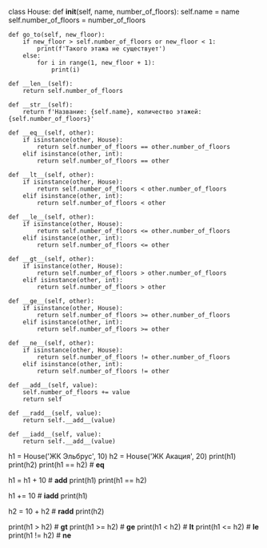 class House:
    def __init__(self, name, number_of_floors):
        self.name = name
        self.number_of_floors = number_of_floors

    def go_to(self, new_floor):
        if new_floor > self.number_of_floors or new_floor < 1:
            print(f'Такого этажа не существует')
        else:
            for i in range(1, new_floor + 1):
                print(i)

    def __len__(self):
        return self.number_of_floors

    def __str__(self):
        return f'Название: {self.name}, количество этажей: {self.number_of_floors}'

    def __eq__(self, other):
        if isinstance(other, House):
            return self.number_of_floors == other.number_of_floors
        elif isinstance(other, int):
            return self.number_of_floors == other

    def __lt__(self, other):
        if isinstance(other, House):
            return self.number_of_floors < other.number_of_floors
        elif isinstance(other, int):
            return self.number_of_floors < other

    def __le__(self, other):
        if isinstance(other, House):
            return self.number_of_floors <= other.number_of_floors
        elif isinstance(other, int):
            return self.number_of_floors <= other

    def __gt__(self, other):
        if isinstance(other, House):
            return self.number_of_floors > other.number_of_floors
        elif isinstance(other, int):
            return self.number_of_floors > other

    def __ge__(self, other):
        if isinstance(other, House):
            return self.number_of_floors >= other.number_of_floors
        elif isinstance(other, int):
            return self.number_of_floors >= other

    def __ne__(self, other):
        if isinstance(other, House):
            return self.number_of_floors != other.number_of_floors
        elif isinstance(other, int):
            return self.number_of_floors != other

    def __add__(self, value):
        self.number_of_floors += value
        return self

    def __radd__(self, value):
        return self.__add__(value)

    def __iadd__(self, value):
        return self.__add__(value)


h1 = House('ЖК Эльбрус', 10)
h2 = House('ЖК Акация', 20)
print(h1)
print(h2)
print(h1 == h2) # __eq__

h1 = h1 + 10 # __add__
print(h1)
print(h1 == h2)

h1 += 10 # __iadd__
print(h1)

h2 = 10 + h2 # __radd__
print(h2)

print(h1 > h2) # __gt__
print(h1 >= h2) # __ge__
print(h1 < h2) # __lt__
print(h1 <= h2) # __le__
print(h1 != h2) # __ne__
